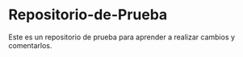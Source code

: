 # Repositorio-de-Prueba
Este es un repositorio de prueba para aprender a realizar cambios y comentarlos.